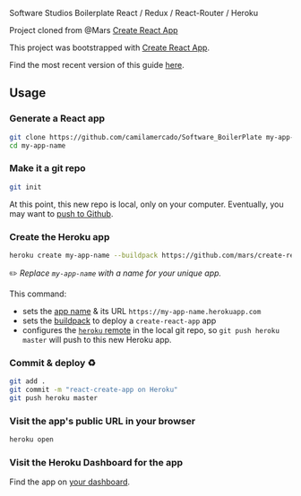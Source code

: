 Software Studios Boilerplate
React / Redux / React-Router / Heroku

Project cloned from @Mars [Create React App](https://github.com/mars/create-react-app-buildpack)

This project was bootstrapped with [Create React App](https://github.com/facebookincubator/create-react-app).

Find the most recent version of this guide [here](https://github.com/facebookincubator/create-react-ap/blob/master/packages/react-scripts/template/README.md).

Usage
-----

### Generate a React app

```bash
git clone https://github.com/camilamercado/Software_BoilerPlate my-app-name
cd my-app-name
```

### Make it a git repo

```bash
git init
```

At this point, this new repo is local, only on your computer. Eventually, you may want to [push to Github](#push-to-github).

### Create the Heroku app

```bash
heroku create my-app-name --buildpack https://github.com/mars/create-react-app-buildpack.git
```

✏️ *Replace `my-app-name` with a name for your unique app.*

This command:

* sets the [app name](https://devcenter.heroku.com/articles/creating-apps#creating-a-named-app) & its URL `https://my-app-name.herokuapp.com`
* sets the [buildpack](https://devcenter.heroku.com/articles/buildpacks) to deploy a `create-react-app` app
* configures the [`heroku` remote](https://devcenter.heroku.com/articles/git#creating-a-heroku-remote) in the local git repo, so `git push heroku master` will push to this new Heroku app.

### Commit & deploy ♻️

```bash
git add .
git commit -m "react-create-app on Heroku"
git push heroku master
```

### Visit the app's public URL in your browser

```bash
heroku open
```

### Visit the Heroku Dashboard for the app

Find the app on [your dashboard](https://dashboard.heroku.com).

